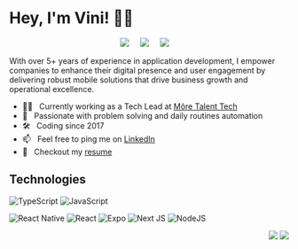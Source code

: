 # Hey, I'm Vini! 👋🏼

<p align="center">
  <a href="https://www.linkedin.com/in/vinicfrancisco/"><img src="https://img.shields.io/badge/linkedin-%230077B5.svg?&style=for-the-badge&logo=linkedin&logoColor=white" /></a>&nbsp;&nbsp;&nbsp;&nbsp;
  <a href="mailto:vinicfrancisco@gmail.com?subject=Olá%20Vinicius"><img src="https://img.shields.io/badge/gmail-%23D14836.svg?&style=for-the-badge&logo=gmail&logoColor=white" /></a>&nbsp;&nbsp;&nbsp;&nbsp;
  <a href="https://telegram.me/vinicfrancisco"><img src="https://img.shields.io/badge/Telegram-2CA5E0?style=for-the-badge&logo=telegram&logoColor=white" /></a>&nbsp;&nbsp;&nbsp;&nbsp;
</p>

With over 5+ years of experience in application development, I empower companies to enhance their digital presence and user engagement by delivering robust mobile solutions that drive business growth and operational excellence.

- 🧑‍💻 &nbsp; Currently working as a Tech Lead at [Môre Talent Tech](https://www.more.tt/)
- 💓 &nbsp; Passionate with problem solving and daily routines automation
- 🛠️ &nbsp; Coding since 2017
- 📫 &nbsp; Feel free to ping me on [LinkedIn](https://www.linkedin.com/in/vinicfrancisco/)
- 📝 &nbsp; Checkout my [resume](https://docs.google.com/document/d/191lrrOI9i3ybQcb6zXc1u8kSsHzb0jw6/edit?usp=sharing&ouid=108444794660188472885&rtpof=true&sd=true)

## Technologies

![TypeScript](https://img.shields.io/badge/typescript-%23007ACC.svg?style=for-the-badge&logo=typescript&logoColor=white)
![JavaScript](https://img.shields.io/badge/javascript-%23323330.svg?style=for-the-badge&logo=javascript&logoColor=%23F7DF1E)

![React Native](https://img.shields.io/badge/react_native-%2320232a.svg?style=for-the-badge&logo=react&logoColor=%2361DAFB)
![React](https://img.shields.io/badge/react-%2320232a.svg?style=for-the-badge&logo=react&logoColor=%2361DAFB)
![Expo](https://img.shields.io/badge/expo-1C1E24?style=for-the-badge&logo=expo&logoColor=#D04A37)
![Next JS](https://img.shields.io/badge/Next-black?style=for-the-badge&logo=next.js&logoColor=white)
![NodeJS](https://img.shields.io/badge/node.js-6DA55F?style=for-the-badge&logo=node.js&logoColor=white)

<p align="right">
<img src="https://komarev.com/ghpvc/?username=vinicfrancisco&style=plastic&label=Views"><img>
<img src="https://badges.pufler.dev/visits/vinicfrancisco/vinicfrancisco?color=black&logo=github" />
</p>
